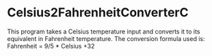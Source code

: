 # Celsius2FahrenheitConverterC
This program takes a Celsius temperature input and converts it to its equivalent in Fahrenheit temperature. The conversion formula used is: Fahrenheit = 9/5 * Celsius +32
